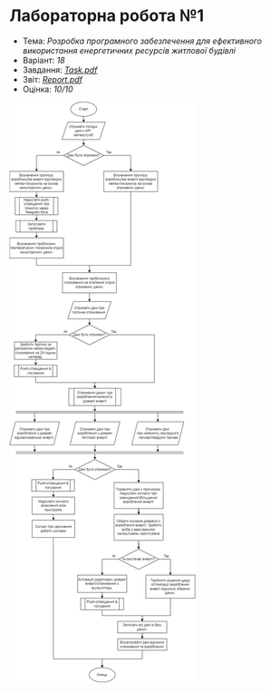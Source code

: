 # Лабораторна робота №1

- Тема: *Розробка програмного забезпечення для ефективного використання енергетичних ресурсів житлової будівлі*
- Варіант: *18*
- Завдання: [*Task.pdf*](./Task.pdf)
- Звіт: [*Report.pdf*](./Report.pdf)
- Оцінка: *10/10*

![](./Flowchart.png)